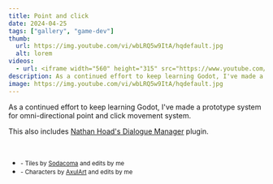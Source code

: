 ```yaml
---
title: Point and click
date: 2024-04-25
tags: ["gallery", "game-dev"]
thumb:
  url: https://img.youtube.com/vi/wbLRQ5w9ItA/hqdefault.jpg
  alt: lorem
videos:
  - url: <iframe width="560" height="315" src="https://www.youtube.com/embed/wbLRQ5w9ItA?si=N0hOrHbuXcpt2ZDH" title="YouTube video player" frameborder="0" allow="accelerometer; autoplay; clipboard-write; encrypted-media; gyroscope; picture-in-picture; web-share" referrerpolicy="strict-origin-when-cross-origin" allowfullscreen></iframe>
description: As a continued effort to keep learning Godot, I've made a prototype system for omni-directional point and click movement system.
image: https://img.youtube.com/vi/wbLRQ5w9ItA/hqdefault.jpg
---
```


As a continued effort to keep learning Godot, I've made a prototype system for omni-directional point and click movement system.

This also includes <a href="https://github.com/nathanhoad/godot_dialogue_manager">Nathan Hoad's Dialogue Manager</a> plugin.

<br />

<ul class="list-unstyled">
  <li>
    <small>- Tiles by <a href="https://sodacoma.itch.io/awakening-complete-tileset">Sodacoma</a> and edits by me</small> 
  </li>
  <li>
    <small>- Characters by <a href="https://axulart.itch.io/small-8-direction-characters">AxulArt</a> and edits by me</small>
  </li>
</ul>
